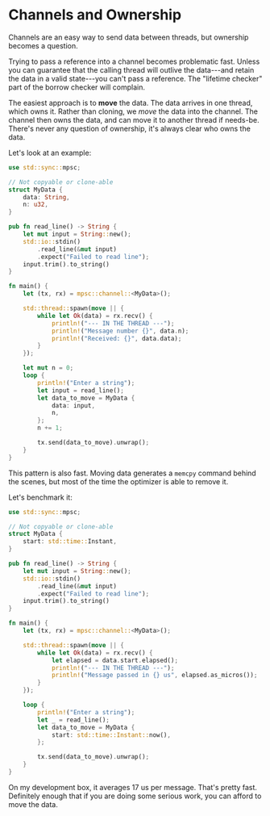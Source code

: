 # Channels and Ownership

Channels are an easy way to send data between threads, but ownership becomes a question.

Trying to pass a reference into a channel becomes problematic fast. Unless you can guarantee that the calling thread will outlive the data---and retain the data in a valid state---you can't pass a reference. The "lifetime checker" part of the borrow checker will complain.

The easiest approach is to **move** the data. The data arrives in one thread, which owns it. Rather than cloning, we *move* the data into the channel. The channel then owns the data, and can move it to another thread if needs-be. There's never any question of ownership, it's always clear who owns the data.

Let's look at an example:

```rust
use std::sync::mpsc;

// Not copyable or clone-able
struct MyData {
    data: String,
    n: u32,
}

pub fn read_line() -> String {
    let mut input = String::new();
    std::io::stdin()
        .read_line(&mut input)
        .expect("Failed to read line");
    input.trim().to_string()
}

fn main() {
    let (tx, rx) = mpsc::channel::<MyData>();

    std::thread::spawn(move || {
        while let Ok(data) = rx.recv() {
            println!("--- IN THE THREAD ---");
            println!("Message number {}", data.n);
            println!("Received: {}", data.data);
        }
    });

    let mut n = 0;
    loop {
        println!("Enter a string");
        let input = read_line();
        let data_to_move = MyData {
            data: input,
            n,
        };
        n += 1;

        tx.send(data_to_move).unwrap();
    }
}
```

This pattern is also fast. Moving data generates a `memcpy` command behind the scenes, but most of the time the optimizer is able to remove it.

Let's benchmark it:

```rust
use std::sync::mpsc;

// Not copyable or clone-able
struct MyData {
    start: std::time::Instant,
}

pub fn read_line() -> String {
    let mut input = String::new();
    std::io::stdin()
        .read_line(&mut input)
        .expect("Failed to read line");
    input.trim().to_string()
}

fn main() {
    let (tx, rx) = mpsc::channel::<MyData>();

    std::thread::spawn(move || {
        while let Ok(data) = rx.recv() {
            let elapsed = data.start.elapsed();
            println!("--- IN THE THREAD ---");
            println!("Message passed in {} us", elapsed.as_micros());
        }
    });

    loop {
        println!("Enter a string");
        let _ = read_line();
        let data_to_move = MyData {
            start: std::time::Instant::now(),
        };

        tx.send(data_to_move).unwrap();
    }
}
```

On my development box, it averages 17 us per message. That's pretty fast. Definitely enough that if you are doing some serious work, you can afford to move the data.